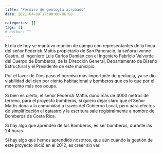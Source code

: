 ```yaml
---
title: "Permiso de geología aprobado"
date: 2021-04-08T17:00:00-06:00

categories: []
tags: []
# author: ""
---
```

El día de hoy se mantuvo reunión de campo con representantes de la finca del señor Federick Mattis propietario de San Pancracio, la señora Ivonne Castro, el Ingeniero Luis Carlos Damián con el Ingeniero Fabricio Valverde del Cuerpo de Bomberos, de la Dirección General, Departamento de Diseño Estructural y el Presidente de este municipio.

Por el favor de Dios paso el permiso más importante de geología, ya se dio viabilidad del cien por ciento habitacional y bomberos que es lo que por el momento más nos ocupa.

Si bien es cierto, el señor Federick Mattis donó más de 4000 metros de terreno, para el proyecto bomberos, si quiero dejar claro que el Señor Mattis dona a la comunidad a través del Gobierno Local, pero para efectos de simplificación el catastro y la escritura sale registralmente a nombre de Bomberos de Costa Rica.

Si hay algo que aprenden de los Bomberos, es ser bomberos, durante las 24 horas.

Si hay algo que hemos aprendido nosotros, que aún cuando la gestión de este proyecto inició en el 2012, es creer sin ver.

